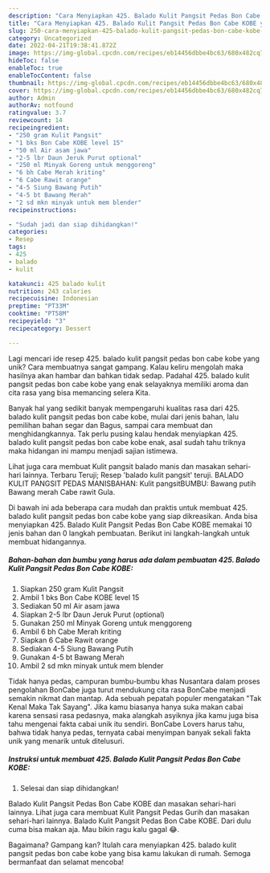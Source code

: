 ```yaml
---
description: "Cara Menyiapkan 425. Balado Kulit Pangsit Pedas Bon Cabe KOBE yang Bisa Manjain Lidah"
title: "Cara Menyiapkan 425. Balado Kulit Pangsit Pedas Bon Cabe KOBE yang Bisa Manjain Lidah"
slug: 250-cara-menyiapkan-425-balado-kulit-pangsit-pedas-bon-cabe-kobe-yang-bisa-manjain-lidah
category: Uncategorized
date: 2022-04-21T19:38:41.872Z
image: https://img-global.cpcdn.com/recipes/eb14456dbbe4bc63/680x482cq70/425-balado-kulit-pangsit-pedas-bon-cabe-kobe-foto-resep-utama.jpg
hideToc: false
enableToc: true
enableTocContent: false
thumbnail: https://img-global.cpcdn.com/recipes/eb14456dbbe4bc63/680x482cq70/425-balado-kulit-pangsit-pedas-bon-cabe-kobe-foto-resep-utama.jpg
cover: https://img-global.cpcdn.com/recipes/eb14456dbbe4bc63/680x482cq70/425-balado-kulit-pangsit-pedas-bon-cabe-kobe-foto-resep-utama.jpg
author: Admin
authorAv: notfound
ratingvalue: 3.7
reviewcount: 14
recipeingredient:
- "250 gram Kulit Pangsit"
- "1 bks Bon Cabe KOBE level 15"
- "50 ml Air asam jawa"
- "2-5 lbr Daun Jeruk Purut optional"
- "250 ml Minyak Goreng untuk menggoreng"
- "6 bh Cabe Merah kriting"
- "6 Cabe Rawit orange"
- "4-5 Siung Bawang Putih"
- "4-5 bt Bawang Merah"
- "2 sd mkn minyak untuk mem blender"
recipeinstructions:

- "Sudah jadi dan siap dihidangkan!"
categories:
- Resep
tags:
- 425
- balado
- kulit

katakunci: 425 balado kulit 
nutrition: 243 calories
recipecuisine: Indonesian
preptime: "PT33M"
cooktime: "PT58M"
recipeyield: "3"
recipecategory: Dessert

---
```





Lagi mencari ide resep 425. balado kulit pangsit pedas bon cabe kobe yang unik? Cara membuatnya sangat gampang. Kalau keliru mengolah maka hasilnya akan hambar dan bahkan tidak sedap. Padahal 425. balado kulit pangsit pedas bon cabe kobe yang enak selayaknya memiliki aroma dan cita rasa yang bisa memancing selera Kita.





Banyak hal yang sedikit banyak mempengaruhi kualitas rasa dari 425. balado kulit pangsit pedas bon cabe kobe, mulai dari jenis bahan, lalu pemilihan bahan segar dan Bagus, sampai cara membuat dan menghidangkannya. Tak perlu pusing kalau hendak menyiapkan 425. balado kulit pangsit pedas bon cabe kobe enak,      asal sudah tahu triknya maka hidangan ini mampu menjadi sajian istimewa.














Lihat juga cara membuat Kulit pangsit balado manis dan masakan sehari-hari lainnya. Terbaru Teruji; Resep &#39;balado kulit pangsit&#39; teruji. BALADO KULIT PANGSIT PEDAS MANISBAHAN: Kulit pangsitBUMBU: Bawang putih Bawang merah Cabe rawit Gula.






Di bawah ini ada beberapa cara mudah dan praktis untuk membuat 425. balado kulit pangsit pedas bon cabe kobe yang siap dikreasikan. Anda bisa menyiapkan 425. Balado Kulit Pangsit Pedas Bon Cabe KOBE memakai 10 jenis bahan dan 0 langkah pembuatan. Berikut ini langkah-langkah untuk membuat hidangannya.

<!--inarticleads1-->

##### Bahan-bahan dan bumbu yang harus ada dalam pembuatan 425. Balado Kulit Pangsit Pedas Bon Cabe KOBE:

1. Siapkan 250 gram Kulit Pangsit
1. Ambil 1 bks Bon Cabe KOBE level 15
1. Sediakan 50 ml Air asam jawa
1. Siapkan 2-5 lbr Daun Jeruk Purut (optional)
1. Gunakan 250 ml Minyak Goreng untuk menggoreng
1. Ambil 6 bh Cabe Merah kriting
1. Siapkan 6 Cabe Rawit orange
1. Sediakan 4-5 Siung Bawang Putih
1. Gunakan 4-5 bt Bawang Merah
1. Ambil 2 sd mkn minyak untuk mem blender


Tidak hanya pedas, campuran bumbu-bumbu khas Nusantara dalam proses pengolahan BonCabe juga turut mendukung cita rasa BonCabe menjadi semakin nikmat dan mantap. Ada sebuah pepatah populer mengatakan &#34;Tak Kenal Maka Tak Sayang&#34;. Jika kamu biasanya hanya suka makan cabai karena sensasi rasa pedasnya, maka alangkah asyiknya jika kamu juga bisa tahu mengenai fakta cabai unik itu sendiri. BonCabe Lovers harus tahu, bahwa tidak hanya pedas, ternyata cabai menyimpan banyak sekali fakta unik yang menarik untuk ditelusuri. 

<!--inarticleads2-->

##### Instruksi untuk membuat 425. Balado Kulit Pangsit Pedas Bon Cabe KOBE:


1. Selesai dan siap dihidangkan!

Balado Kulit Pangsit Pedas Bon Cabe KOBE dan masakan sehari-hari lainnya. Lihat juga cara membuat Kulit Pangsit Pedas Gurih dan masakan sehari-hari lainnya. Balado Kulit Pangsit Pedas Bon Cabe KOBE. Dari dulu cuma bisa makan aja. Mau bikin ragu kalu gagal 😂. 

Bagaimana? Gampang kan? Itulah cara menyiapkan 425. balado kulit pangsit pedas bon cabe kobe yang bisa kamu lakukan di rumah. Semoga bermanfaat dan selamat mencoba!
